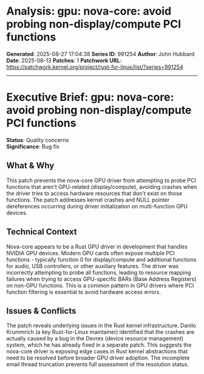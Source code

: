 # Analysis: gpu: nova-core: avoid probing non-display/compute PCI functions

**Generated**: 2025-08-27 17:04:38
**Series ID**: 991254
**Author**: John Hubbard
**Date**: 2025-08-13
**Patches**: 1
**Patchwork URL**: https://patchwork.kernel.org/project/rust-for-linux/list/?series=991254

---

# Executive Brief: gpu: nova-core: avoid probing non-display/compute PCI functions

**Status**: Quality concerns  
**Significance**: Bug fix

## What & Why
This patch prevents the nova-core GPU driver from attempting to probe PCI functions that aren't GPU-related (display/compute), avoiding crashes when the driver tries to access hardware resources that don't exist on those functions. The patch addresses kernel crashes and NULL pointer dereferences occurring during driver initialization on multi-function GPU devices.

## Technical Context
Nova-core appears to be a Rust GPU driver in development that handles NVIDIA GPU devices. Modern GPU cards often expose multiple PCI functions - typically function 0 for display/compute and additional functions for audio, USB controllers, or other auxiliary features. The driver was incorrectly attempting to probe all functions, leading to resource mapping failures when trying to access GPU-specific BARs (Base Address Registers) on non-GPU functions. This is a common pattern in GPU drivers where PCI function filtering is essential to avoid hardware access errors.

## Issues & Conflicts
The patch reveals underlying issues in the Rust kernel infrastructure. Danilo Krummrich (a key Rust-for-Linux maintainer) identified that the crashes are actually caused by a bug in the Devres (device resource management) system, which he has already fixed in a separate patch. This suggests the nova-core driver is exposing edge cases in Rust kernel abstractions that need to be resolved before broader GPU driver adoption. The incomplete email thread truncation prevents full assessment of the resolution status.